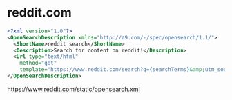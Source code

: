 # reddit.com
```xml
<?xml version="1.0"?>
<OpenSearchDescription xmlns="http://a9.com/-/spec/opensearch/1.1/">
  <ShortName>reddit search</ShortName>
  <Description>Search for content on reddit!</Description>
  <Url type="text/html"
    method="get"
    template="https://www.reddit.com/search?q={searchTerms}&amp;utm_source=opensearch"/>
</OpenSearchDescription>
```
<https://www.reddit.com/static/opensearch.xml>